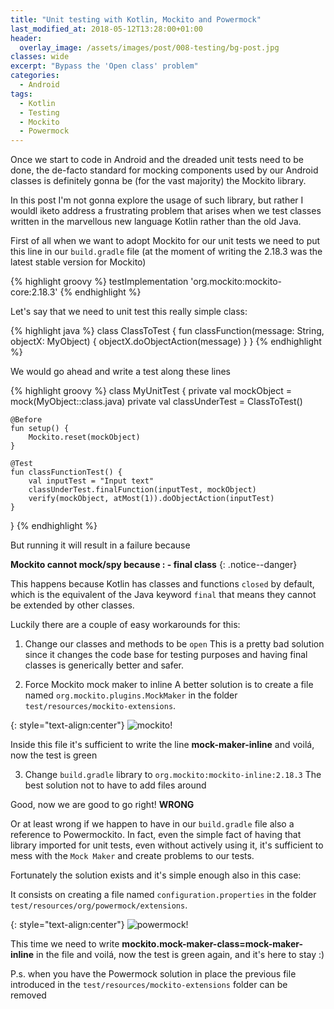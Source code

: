 ```yaml
---
title: "Unit testing with Kotlin, Mockito and Powermock"
last_modified_at: 2018-05-12T13:28:00+01:00
header: 
  overlay_image: /assets/images/post/008-testing/bg-post.jpg
classes: wide
excerpt: "Bypass the 'Open class' problem"
categories:
  - Android
tags:
  - Kotlin
  - Testing
  - Mockito
  - Powermock
---
```


Once we start to code in Android and the dreaded unit tests need to be done, the de-facto standard for mocking components used by our Android classes is definitely gonna be (for the vast majority) the Mockito library.

In this post I'm not gonna explore the usage of such library, but rather I wouldl iketo address a frustrating problem that arises when we test classes written in the marvellous new language Kotlin rather than the old Java.

First of all when we want to adopt Mockito for our unit tests we need to put this line in our `build.gradle` file (at the moment of writing the 2.18.3 was the latest stable version for Mockito)

{% highlight groovy %}
testImplementation 'org.mockito:mockito-core:2.18.3'
{% endhighlight %}

Let's say that we need to unit test this really simple class:

{% highlight java %}
class ClassToTest {
    fun classFunction(message: String, objectX: MyObject) {
        objectX.doObjectAction(message)
    }
}
{% endhighlight %}

We would go ahead and write a test along these lines

{% highlight groovy %}
class MyUnitTest {
    private val mockObject = mock(MyObject::class.java)
    private val classUnderTest = ClassToTest()

    @Before
    fun setup() {
        Mockito.reset(mockObject)
    }

    @Test
    fun classFunctionTest() {
        val inputTest = "Input text"
        classUnderTest.finalFunction(inputTest, mockObject)
        verify(mockObject, atMost(1)).doObjectAction(inputTest)
    }
}
{% endhighlight %}

But running it will result in a failure because 

**Mockito cannot mock/spy because : - final class** 
{: .notice--danger}

This happens because Kotlin has classes and functions `closed` by default, which is the equivalent of the Java keyword `final` that means they cannot be extended by other classes.

Luckily there are a couple of easy workarounds for this:

1) Change our classes and methods to be `open`
This is a pretty bad solution since it changes the code base for testing purposes and having final classes is generically better and safer.

2) Force Mockito mock maker to inline
A better solution is to create a file named `org.mockito.plugins.MockMaker` in the folder `test/resources/mockito-extensions`.

{: style="text-align:center"}
![mockito!][mockito]

Inside this file it's sufficient to write the line **mock-maker-inline** and voilá, now the test is green

3) Change `build.gradle` library to `org.mockito:mockito-inline:2.18.3`
The best solution not to have to add files around

Good, now we are good to go right! **WRONG**

Or at least wrong if we happen to have in our `build.gradle` file also a reference to Powermockito.
In fact, even the simple fact of having that library imported for unit tests, even without actively using it, it's sufficient to mess with the `Mock Maker` and create problems to our tests.

Fortunately the solution exists and it's simple enough also in this case:

It consists on creating a file named `configuration.properties` in the folder `test/resources/org/powermock/extensions`.

{: style="text-align:center"}
![powermock!][powermock]

This time we need to write **mockito.mock-maker-class=mock-maker-inline** in the file and voilá, now the test is green again, and it's here to stay :)

P.s. when you have the Powermock solution in place the previous file introduced in the `test/resources/mockito-extensions` folder can be removed

[mockito]: https://kioli.github.io/assets/images/post/008-testing/mockito.jpg
[powermock]: https://kioli.github.io/assets/images/post/008-testing/powermock.jpg